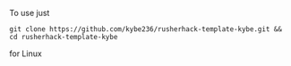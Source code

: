 To use just
```
git clone https://github.com/kybe236/rusherhack-template-kybe.git && cd rusherhack-template-kybe
```
for Linux
